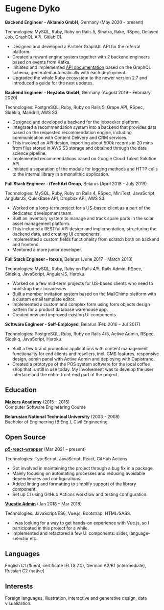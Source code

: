 # Eugene Dyko

**Backend Engineer - Aklamio GmbH**, Germany (May 2020 - present)

Technologies: MySQL, Ruby, Ruby on Rails 5, Sinatra, Rake, RSpec, Delayed Job, GraphQL API, Gitlab CI.

- Designed and developed a Partner GraphQL API for the referral platform.
- Created a reward engine system together with 2 backend engineers based on events from Kafka.
- Initiated and implemented [API documentation](https://developers.aklamio.com/partner-api.html) based on the GraphQL schema, generated automatically with each deployment.
- Upgraded the whole Ruby ecosystem to the newer version 2.7 and introduced a guide for the next updates.

**Backend Engineer - HeyJobs GmbH**, Germany (August 2019 - February 2020)

Technologies: PostgreSQL, Ruby, Ruby on Rails 5, Grape API, RSpec, Sidekiq, Mandrill, AWS S3.

- Designed and developed a backend for the jobseeker platform.
- Integrated a recommendation system into a backend that provides data based on the requested recommendation engine, including communication with Content Delivery and CRM services.
- This involved an API design, importing about 500k records in 20 mins from files stored in AWS S3 storage and obtained through the data science pipeline.
- Implemented recommendations based on Google Cloud Talent Solution API.
- Initiated a separation of the module for logging methods and HTTP calls to the internal library in a monolithic application.

**Full Stack Engineer - iTechArt Group**, Belarus (April 2018 - July 2019)

Technologies: MySQL, Ruby, Ruby on Rails 4, RSpec, MiniTest, JavaScript, AngularJS, QuickBase API, Dropbox API, AWS S3.

- Worked on a long-term project for a US-based client as a part of the dedicated development team.
- Built an inventory system to manage and track spare parts in the solar asset management platform.
- This included a RESTful API design and implementation, structuring the backend data, and creating UI components.
- Implemented a custom fields functionality from scratch both on backend and frontend.
- Mentored a more junior developer.

**Full Stack Engineer - Itexus**, Belarus (June 2017 - March 2018)

Technologies: MySQL, Ruby, Ruby on Rails 4/5, Rails Admin, RSpec, Sidekiq, JavaScript, AngularJS, Heroku.

- Worked on a few mid-term projects for US-based clients who need to bootstrap their businesses.
- Built a member invitation system based on the MailChimp platform with a custom email template editor.
- Implemented a custom and complex form using form objects design pattern for a product database warehouse app.
- Created new and improved existing UI components.


**Software Engineer - Self-Employed**, Belarus (Feb 2016 – Jul 2017)

Technologies: PostgreSQL, Ruby, Ruby on Rails 4/5, Active Admin, RSpec, Sidekiq, JavaScript, Heroku.

- Built a few brand promotion applications with content management functionality for end clients and resellers, incl. CMS features, responsive design, admin panel with Active Admin and deploying with Capistrano.
- Created a prototype of the POS system software for the local coffee shop that is still in use today. My involvement was to develop the user interface and the entire front-end part of the project.

## Education

**Makers Academy** (2015 - 2016)<br>
Computer Software Engineering Course

**Belarusian National Technical University** (2003 - 2008)<br>
Bachelor of Engineering (B.Eng.), Civil Engineering

## Open Source

[**p5-react-wrapper**](https://github.com/jamesrweb/react-p5-wrapper) (Mar 2021 – present)

Technologies: TypeScript, JavaScript, React, GitHub Actions.

- Got involved in maintaining the project through a bug fix in a package.
- Mainly focusing on automating processes and reducing avoidable dependencies and configurations.
- Added linting and formatting to simplify support of the library component.
- Set up CI using GitHub Actions workflow and testing configuration.

[**Vuestic Admin**](https://github.com/epicmaxco/vuestic-admin) (Jan 2018 – Mar 2018)

Technologies: JavaScript/ES6, Vue.js, Bootstrap, HTML/SASS.

- I was looking for a way to get hands-on experience with Vue.js, so I participated in this project for a while.
- Implemented and refactored a few UI components: slider, language-selector etc.

## Languages

English C1 (fluent, certificate IELTS 7.0), German A2/B1 (intermediate), Russian C2 (native)

## Interests

Foreign languages, illustration, interactive and generative design, data visualization.
